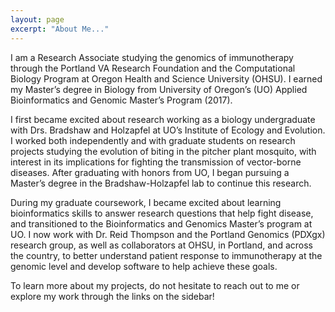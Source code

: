 ```yaml
---
layout: page
excerpt: "About Me..."
---
```


I am a Research Associate studying the genomics of immunotherapy through the Portland VA Research Foundation and the Computational Biology Program at Oregon Health and Science University (OHSU). I earned my Master’s degree in Biology from University of Oregon’s (UO) Applied Bioinformatics and Genomic Master’s Program (2017).

I first became excited about research working as a biology undergraduate with Drs. Bradshaw and Holzapfel at UO’s Institute of Ecology and Evolution. I worked both independently and with graduate students on research projects studying the evolution of biting in the pitcher plant mosquito, with interest in its implications for fighting the transmission of vector-borne diseases. After graduating with honors from UO, I began pursuing a Master’s degree in the Bradshaw-Holzapfel lab to continue this research.

During my graduate coursework, I became excited about learning bioinformatics skills to answer research questions that help fight disease, and transitioned to the Bioinformatics and Genomics Master’s program at UO. I now work with Dr. Reid Thompson and the Portland Genomics (PDXgx) research group, as well as collaborators at OHSU, in Portland, and across the country, to better understand patient response to immunotherapy at the genomic level and develop software to help achieve these goals.

To learn more about my projects, do not hesitate to reach out to me or explore my work through the links on the sidebar!
